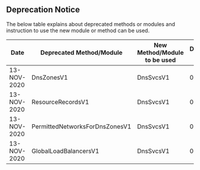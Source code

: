 ## Deprecation Notice

The below table explains about deprecated methods or modules and instruction to use the new module or method can be used.

| Date | Deprecated Method/Module | New Method/Module to be used | Deprecated Version | Maintenance Removed Version | Comment |
| ---- | ------------------------ | ------------------------------- | ------------------ | --------------------------- | --- |
| 13-NOV-2020 | DnsZonesV1 | DnsSvcsV1 | 0.4.0 | TBD | To ease module navigation |
| 13-NOV-2020 | ResourceRecordsV1 | DnsSvcsV1 | 0.4.0 | TBD | To ease module navigation |
| 13-NOV-2020 | PermittedNetworksForDnsZonesV1 | DnsSvcsV1 | 0.4.0 | TBD | To ease module navigation |
| 13-NOV-2020 | GlobalLoadBalancersV1 | DnsSvcsV1 | 0.4.0 | TBD | To ease module navigation |